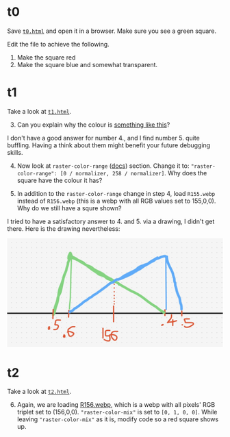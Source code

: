 # t0

Save [`t0.html`](https://github.com/zabop/mapboxDebug/blob/master/topics/t0.html) and open it in a browser. Make sure you see a green square.

Edit the file to achieve the following.

1. Make the square red
2. Make the square blue and somewhat transparent.

# t1

Take a look at [`t1.html`](https://github.com/zabop/mapboxDebug/blob/master/topics/t1.html).

3. Can you explain why the colour is [something like this](https://en.wikipedia.org/wiki/Blue-green)?

I don't have a good answer for number 4., and I find number 5. quite buffling. Having a think about them might benefit your future debugging skills.

4. Now look at `raster-color-range` ([docs](https://docs.mapbox.com/style-spec/reference/layers/#paint-raster-raster-color-range)) section. Change it to: `"raster-color-range": [0 / normalizer, 258 / normalizer]`. Why does the square have the colour it has?

5. In addition to the `raster-color-range` change in step 4, load `R155.webp` instead of `R156.webp` (this is a webp with all RGB values set to 155,0,0). Why do we still have a squre shown?

I tried to have a satisfactory answer to 4. and 5. via a drawing, I didn't get there. Here is the drawing nevertheless:

![](https://raw.githubusercontent.com/zabop/mapboxDebug/refs/heads/master/topics/plot.jpg)

# t2

Take a look at [`t2.html`](https://github.com/zabop/mapboxDebug/blob/master/topics/t2.html).

6. Again, we are loading [R156.webp](https://raw.githubusercontent.com/zabop/mapboxDebug/master/webps/R156.webp), which is a webp with all pixels' RGB triplet set to (156,0,0). `"raster-color-mix"` is set to `[0, 1, 0, 0]`. While leaving `"raster-color-mix"` as it is, modify code so a red square shows up.
